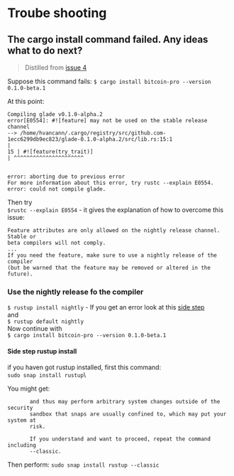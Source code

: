 # Troube shooting

## The cargo install command failed. Any ideas what to do next?
> Distilled from [issue 4](https://github.com/pandoracore/bitcoin-pro/issues/4)

Suppose this command fails:
`$ cargo install bitcoin-pro --version 0.1.0-beta.1`

At this point:
```
Compiling glade v0.1.0-alpha.2
error[E0554]: #![feature] may not be used on the stable release channel
--> /home/hvancann/.cargo/registry/src/github.com-1ecc6299db9ec823/glade-0.1.0-alpha.2/src/lib.rs:15:1
|
15 | #![feature(try_trait)]
| ^^^^^^^^^^^^^^^^^^^^^^


error: aborting due to previous error
For more information about this error, try rustc --explain E0554.
error: could not compile glade.
```

Then try \
`$rustc --explain E0554`  -  it gives the explanation of how to overcome this issue:

```
Feature attributes are only allowed on the nightly release channel. Stable or
beta compilers will not comply.
...
If you need the feature, make sure to use a nightly release of the compiler
(but be warned that the feature may be removed or altered in the future).
```

### Use the nightly release fo the compiler

`$ rustup install nightly`   -  If you get an error look at this [side step](#side-step-rustup-install)\
and\
`$ rustup default nightly`\
Now continue with\
`$ cargo install bitcoin-pro --version 0.1.0-beta.1`

#### Side step rustup install
if you haven got rustup installed, first this command:\
`sudo snap install rustup`\

You might get:
```error: This revision of snap "rustup" was published using classic confinement
       and thus may perform arbitrary system changes outside of the security
       sandbox that snaps are usually confined to, which may put your system at
       risk.

       If you understand and want to proceed, repeat the command including
       --classic.
```
Then perform:
`sudo snap install rustup --classic`
